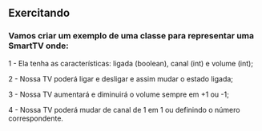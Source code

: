 ## Exercitando
### Vamos criar um exemplo de uma classe para representar uma SmartTV onde:

1 - Ela tenha as características: ligada (boolean), canal (int) e volume (int);

2 - Nossa TV poderá ligar e desligar e assim mudar o estado ligada;

3 - Nossa TV aumentará e diminuirá o volume sempre em +1 ou -1;

4 - Nossa TV poderá mudar de canal de 1 em 1 ou definindo o número correspondente.
